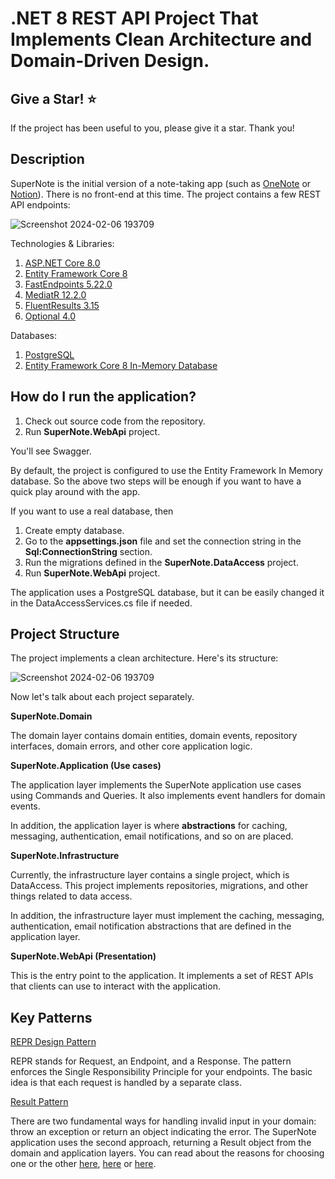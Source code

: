 # .NET 8 REST API Project That Implements Clean Architecture and Domain-Driven Design.

## Give a Star! :star:
If the project has been useful to you, please give it a star. Thank you!

## Description
SuperNote is the initial version of a note-taking app (such as [OneNote](https://www.onenote.com/) or [Notion](https://www.notion.so/)). There is no front-end at this time. The project contains a few REST API endpoints:

![Screenshot 2024-02-06 193709](https://github.com/sashamarfuttech/super-note-api/assets/158445722/6424019d-ee09-4534-b87b-695aed1206af)

Technologies & Libraries:
1. [ASP.NET Core 8.0](https://learn.microsoft.com/en-us/aspnet/core/release-notes/aspnetcore-8.0?view=aspnetcore-8.0)
3. [Entity Framework Core 8](https://learn.microsoft.com/en-us/ef/core/what-is-new/ef-core-8.0/whatsnew)
2. [FastEndpoints 5.22.0](https://fast-endpoints.com/)
4. [MediatR 12.2.0](https://github.com/jbogard/MediatR)
5. [FluentResults 3.15](https://github.com/altmann/FluentResults)
6. [Optional 4.0](https://github.com/nlkl/Optional)

Databases:
1. [PostgreSQL](https://www.postgresql.org/) 
2. [Entity Framework Core 8 In-Memory Database](https://learn.microsoft.com/en-us/ef/core/providers/in-memory/?tabs=dotnet-core-cli)

## How do I run the application?
 1. Check out source code from the repository.
 2. Run **SuperNote.WebApi** project.

You'll see Swagger.

By default, the project is configured to use the Entity Framework In Memory database. 
So the above two steps will be enough if you want to have a quick play around with the app.

If you want to use a real database, then
 1. Create empty database.
 2. Go to the **appsettings.json** file and set the connection string in the **Sql:ConnectionString** section.
 3. Run the migrations defined in the **SuperNote.DataAccess** project.
 4. Run **SuperNote.WebApi** project.

The application uses a PostgreSQL database, but it can be easily changed it in the DataAccessServices.cs file if needed.

## Project Structure

The project implements a clean architecture. Here's its structure:

![Screenshot 2024-02-06 193709](https://github.com/sashamarfuttech/super-note-api/assets/158445722/c7b309dc-07b8-42cc-8982-33ec50e90cd1)

Now let's talk about each project separately.

**SuperNote.Domain**

The domain layer contains domain entities, domain events, repository interfaces, domain errors, and other core application logic.

**SuperNote.Application (Use cases)**

The application layer implements the SuperNote application use cases using Commands and Queries.
It also implements event handlers for domain events.

In addition, the application layer is where **abstractions** for caching, messaging, authentication, email notifications, and so on are placed.

**SuperNote.Infrastructure**

Currently, the infrastructure layer contains a single project, which is DataAccess. This project implements repositories, migrations, and other things related to data access.

In addition, the infrastructure layer must implement the caching, messaging, authentication, email notification abstractions that are defined in the application layer. 

**SuperNote.WebApi (Presentation)**

This is the entry point to the application. It implements a set of REST APIs that clients can use to interact with the application.

## Key Patterns

[REPR Design Pattern](https://deviq.com/design-patterns/repr-design-pattern)

REPR stands for Request, an Endpoint, and a Response. The pattern enforces the Single Responsibility Principle for your endpoints. The basic idea is that each request is handled by a separate class.

[Result Pattern](https://github.com/altmann/FluentResults)

There are two fundamental ways for handling invalid input in your domain: throw an exception or return an object indicating the error. The SuperNote application uses the second approach, returning a Result<T> object from the domain and application layers. You can read about the reasons for choosing one or the other [here](https://enterprisecraftsmanship.com/posts/exceptions-for-flow-control/), [here](https://www.silasreinagel.com/blog/2018/06/18/result-vs-exception/) or [here](https://softwareengineering.stackexchange.com/questions/405038/result-object-vs-throwing-exceptions).

